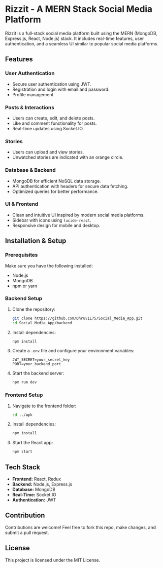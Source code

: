 # Rizzit - A MERN Stack Social Media Platform

Rizzit is a full-stack social media platform built using the MERN (MongoDB, Express.js, React, Node.js) stack. It includes real-time features, user authentication, and a seamless UI similar to popular social media platforms.

## Features

### User Authentication
- Secure user authentication using JWT.
- Registration and login with email and password.
- Profile management.

### Posts & Interactions
- Users can create, edit, and delete posts.
- Like and comment functionality for posts.
- Real-time updates using Socket.IO.

### Stories
- Users can upload and view stories.
- Unwatched stories are indicated with an orange circle.


### Database & Backend
- MongoDB for efficient NoSQL data storage.
- API authentication with headers for secure data fetching.
- Optimized queries for better performance.

### UI & Frontend
- Clean and intuitive UI inspired by modern social media platforms.
- Sidebar with icons using `lucide-react`.
- Responsive design for mobile and desktop.

## Installation & Setup

### Prerequisites
Make sure you have the following installed:
- Node.js
- MongoDB
- npm or yarn

### Backend Setup
1. Clone the repository:
   ```bash
   git clone https://github.com/Dhruv1175/Social_Media_App.git
   cd Social_Media_App/backend

   ```
2. Install dependencies:
   ```bash
   npm install
   ```
3. Create a `.env` file and configure your environment variables:
   ```env
   JWT_SECRET=your_secret_key
   PORT=your_backend_port
   ```
4. Start the backend server:
   ```bash
   npm run dev
   ```

### Frontend Setup
1. Navigate to the frontend folder:
   ```bash
   cd ../apk
   ```
2. Install dependencies:
   ```bash
   npm install
   ```
3. Start the React app:
   ```bash
   npm start
   ```

## Tech Stack
- **Frontend:** React, Redux
- **Backend:** Node.js, Express.js
- **Database:** MongoDB
- **Real-Time:** Socket.IO
- **Authentication:** JWT

## Contribution
Contributions are welcome! Feel free to fork this repo, make changes, and submit a pull request.

## License
This project is licensed under the MIT License.



